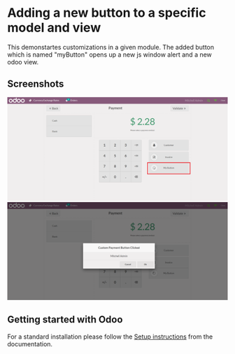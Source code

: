 # Adding a new button to a specific model and view
This demonstartes customizations in a given module. The added button which is named "myButton" opens up a new js window alert and a new odoo view.

## Screenshots

<picture>
 <img alt="Screenshot1" src="https://raw.githubusercontent.com/ambientWave/Odoo-Frontend-Backend-Customization/POSAddButtonsInPaymentScreen/custom/POSAddButtonsInPaymentScreen.png">
</picture>

<picture>
 <img alt="Screenshot2" src="https://raw.githubusercontent.com/ambientWave/Odoo-Frontend-Backend-Customization/POSAddButtonsInPaymentScreen/custom/POSAddButtonsInPaymentScreen2.png">
</picture>

Getting started with Odoo
-------------------------

For a standard installation please follow the <a href="https://www.odoo.com/documentation/14.0/administration/install.html">Setup instructions</a>
from the documentation.
